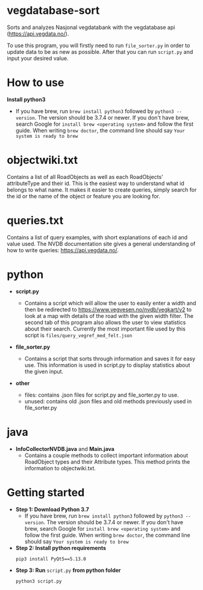 # vegdatabase-sort
Sorts and analyzes Nasjonal vegdatabank with the vegdatabase api (https://api.vegdata.no/).

To use this program, you will firstly need to run ```file_sorter.py``` in order to update data to be as new as possible. After that you can run ```script.py``` and input your desired value.

# How to use
**Install python3**
- If you have brew, run ```brew install python3``` followed by ```python3 --version```. The version should be 3.7.4 or newer. If you don't have brew, search Google for ```install brew <operating system>``` and follow the first guide. When writing ```brew doctor```, the command line should say ```Your system is ready to brew```

# objectwiki.txt
Contains a list of all RoadObjects as well as each RoadObjects' attributeType and their id. This is the easiest way to understand what id belongs to what name. It makes it easier to create queries, simply search for the id or the name of the object or feature you are looking for.

# queries.txt
Contains a list of query examples, with short explanations of each id and value used. The NVDB documentation site gives a general understanding of how to write queries: https://api.vegdata.no/.

# python
- **script.py**
  - Contains a script which will allow the user to easily enter a width and then be redirected to https://www.vegvesen.no/nvdb/vegkart/v2 to look at a map with details of the road with the given width filter. The second tab of this program also allows the user to view statistics about their search. Currently the most important file used by this script is ```files/query_vegref_med_felt.json```

- **file_sorter.py**
  - Contains a script that sorts through information and saves it for easy use. This information is used in script.py to display statistics about the given input.

- **other**
  - files: contains .json files for script.py and file_sorter.py to use.
  - unused: contains old .json files and old methods previously used in file_sorter.py

# java
- **InfoCollectorNVDB.java** and **Main.java**
  - Contains a couple methods to collect important information about RoadObject types and  their Attribute types. This method prints the information to objectwiki.txt.

# Getting started

- **Step 1: Download Python 3.7**
  - If you have brew, run ```brew install python3``` followed by ```python3 --version```. The version should be 3.7.4 or newer. If you don't have brew, search Google for ```install brew <operating system>``` and follow the first guide. When writing ```brew doctor```, the command line should say ```Your system is ready to brew```
- **Step 2: Install python requirements**
  ```
  pip3 install PyQt5==5.13.0
  ```
- **Step 3: Run** ```script.py``` **from python folder**
  ```
  python3 script.py
  ```
